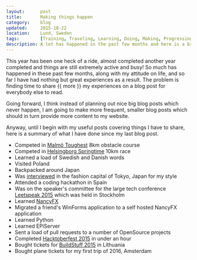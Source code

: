 ```yaml
---
layout:      post
title:       Making things happen
category:    blog
updated:     2015-10-22
location:    Lund, Sweden
tags:        [Training, Traveling, Learning, Doing, Making, Progressing, Achieving]
description: A lot has happened in the past few months and here is a break down
---
```

This year has been one heck of a ride, almost completed another year completed and things are still extremely active and busy! So much has happened in these past few months, along with my attitude on life, and so far I have had nothing but great experiences as a result. The problem is finding time to share {{ more }} my experiences on a blog post for everybody else to read.

Going forward, I think instead of planning out nice big blog posts which never happen, I am going to make more frequent, smaller blog posts which should in turn provide more content to my website.

Anyway, until I begin with my useful posts covering things I have to share, here is a summary of what I have done since my last blog post.

- Competed in [Malmö Toughest](http://www.toughest.se/) 8km obstacle course
- Competed in [Helsingborg Springtime](http://www.springtimeihelsingborg.se/) 10km race
- Learned a load of Swedish and Danish words
- Visited Poland
- Backpacked around Japan
- Was [interviewed](http://harajukutokyo.jp/?p=5131) in the fashion capital of Tokyo, Japan for my style
- Attended a coding hackathon in Spain
- Was on the speaker's committee for the large tech conference [Leetspeak 2015](http://www.leetspeak.se/2015/) which was held in Stockholm
- Learned [NancyFX](http://www.nancyfx.org/)
- Migrated a friend's WinForms application to a self hosted NancyFX application
- Learned Python
- Learned EPiServer
- Sent a load of pull requests to a number of OpenSource projects
- Completed [Hacktoberfest 2015](http://hacktoberfest.digitalocean.com/) in under an hour
- Bought tickets for [BuildStuff 2015](http://www.buildstuff.lt/) in Lithuania
- Bought plane tickets for my first trip of 2016, Amsterdam
